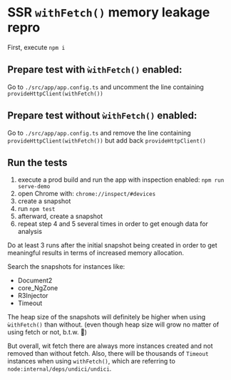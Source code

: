 # SSR `withFetch()` memory leakage repro

First, execute `npm i`

## Prepare test with `ẁithFetch()` enabled:

Go to `./src/app/app.config.ts` and uncomment the line containing `provideHttpClient(withFetch())`

## Prepare test without `ẁithFetch()` enabled:

Go to `./src/app/app.config.ts` and remove the line containing `provideHttpClient(withFetch())` but add back `provideHttpClient()`

## Run the tests

1. execute a prod build and run the app with inspection enabled: `npm run serve-demo`
2. open Chrome with: `chrome://inspect/#devices`
3. create a snapshot
4. run `npm test`
5. afterward, create a snapshot
6. repeat step 4 and 5 several times in order to get enough data for analysis

Do at least 3 runs after the initial snapshot being created in order to get meaningful results in terms of increased memory allocation.

Search the snapshots for instances like:
- Document2
- core_NgZone
- R3Injector
- Timeout

The heap size of the snapshots will definitely be higher when using `ẁithFetch()` than without.
(even though heap size will grow no matter of using fetch or not, b.t.w. 🤔)

But overall, wit fetch there are always more instances created and not removed than without fetch.
Also, there will be thousands of `Timeout` instances when using `withFetch()`, which are referring to `node:internal/deps/undici/undici`.
